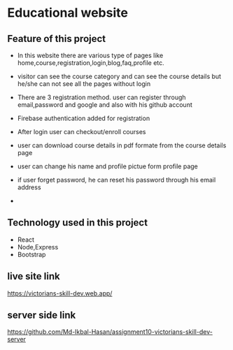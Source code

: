 # Educational website

## Feature of this project
- In this website there are various type of pages like home,course,registration,login,blog,faq,profile etc.

- visitor can see the course category  and can see the course details but he/she can not see all the pages without login

- There are 3 registration method. user can register through email,password and google and also with his github account

- Firebase authentication added for registration

- After login user can checkout/enroll courses

- user can download course details in pdf formate from the course details page

- user can change his name and profile pictue form profile page

- if user forget password, he can reset his password through his email address

- 

## Technology used in this project 
- React
- Node,Express
- Bootstrap


## live site link
https://victorians-skill-dev.web.app/

## server side link
https://github.com/Md-Ikbal-Hasan/assignment10-victorians-skill-dev-server
